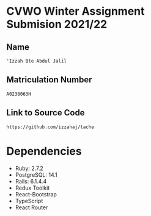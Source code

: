 # CVWO Winter Assignment Submision 2021/22

## Name
```
'Izzah Bte Abdul Jalil
```

## Matriculation Number
```
A0238063H
```

## Link to Source Code
```
https://github.com/izzahaj/tache
```

# Dependencies
* Ruby: 2.7.2
* PostgreSQL: 14.1
* Rails: 6.1.4.4
* Redux Toolkit
* React-Bootstrap
* TypeScript
* React Router